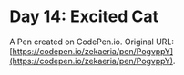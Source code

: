# Day 14: Excited Cat

A Pen created on CodePen.io. Original URL: [https://codepen.io/zekaeria/pen/PogvppY](https://codepen.io/zekaeria/pen/PogvppY).

